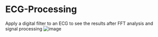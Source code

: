 # ECG-Processing
Apply a digital filter to an ECG to see the results after FFT analysis and signal processing
![image](https://github.com/hbumjj/ECG-Processing/assets/95017140/c7185d0c-bca6-47c8-a915-da6e5dea8a0d)
